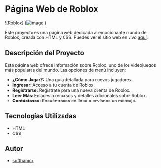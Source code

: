 # Página Web de Roblox

![Roblox] (![image](https://github.com/softhamck/Roblox/assets/103977411/629c2c6b-5db9-438b-ae28-6266a112fd36)
)

Este proyecto es una página web dedicada al emocionante mundo de Roblox, creada con HTML y CSS. Puedes ver el sitio web en vivo [aquí](https://copypage-softhamck.netlify.app/).

## Descripción del Proyecto
Esta página web ofrece información sobre Roblox, uno de los videojuegos más populares del mundo. Las opciones de menú incluyen:

- **¿Cómo Jugar?:** Una guía detallada para nuevos jugadores.
- **Ingresar:** Acceso a tu cuenta de Roblox.
- **Registrarse:** Regístrate para una nueva cuenta de Roblox.
- **Leer Más:** Enlaces a recursos y detalles adicionales sobre Roblox.
- **Contáctanos:** Encuéntranos en línea o envíanos un mensaje.

## Tecnologías Utilizadas
- HTML
- CSS

## Autor
- [softhamck](https://github.com/softhamck)
